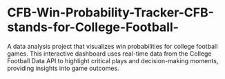 # CFB-Win-Probability-Tracker-CFB-stands-for-College-Football-
A data analysis project that visualizes win probabilities for college football games. This interactive dashboard uses real-time data from the College Football Data API to highlight critical plays and decision-making moments, providing insights into game outcomes.
